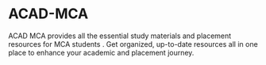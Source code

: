 # ACAD-MCA
ACAD MCA provides all the essential study materials and placement resources for MCA students . Get organized, up-to-date resources all in one place to enhance your academic and placement journey.
